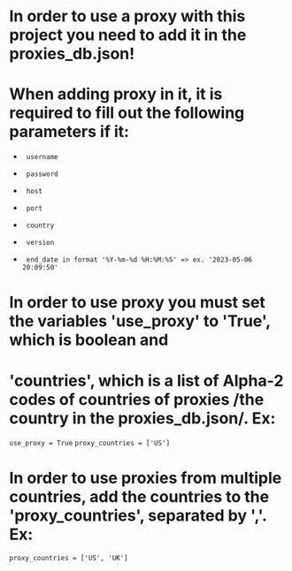 # In order to use a proxy with this project you need to add it in the proxies_db.json!
# When adding proxy in it, it is required to fill out the following parameters if it:
*      username
*      password
*      host
*      port
*      country
*      version
*      end_date in format '%Y-%m-%d %H:%M:%S' => ex. '2023-05-06 20:09:50'
# In order to use proxy you must set the variables 'use_proxy' to 'True', which is boolean and  
# 'countries', which is a list of Alpha-2 codes of countries of proxies /the country in the proxies_db.json/. Ex:
`use_proxy = True` 
`proxy_countries = ['US']`
# In order to use proxies from multiple countries, add the countries to the 'proxy_countries', separated by ','. Ex:
`proxy_countries = ['US', 'UK']`